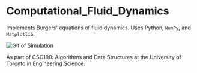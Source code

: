 # Computational_Fluid_Dynamics

Implements Burgers' equations of fluid dynamics. Uses Python, `NumPy`, and `Matplotlib`.

![Gif of Simulation](https://gfycat.com/mindlesstameassassinbug)

As part of CSC190: Algorithms and Data Structures at the University of Toronto in Engineering Science.
